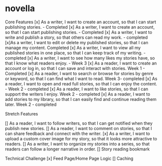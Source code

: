 # novella
Core Features
[x] As a writer, I want to create an account, so that I can start publishing stories. - Completed
[x] As a writer, I want to create an account, so that I can start publishing stories. - Completed
[x] As a writer, I want to write and publish a story, so that others can read my work. - completed
[x]As a writer, I want to edit or delete my published stories, so that I can manage my content. Completed
[x] As a writer, I want to view all my published stories in one place, so that I can keep track of my writing. - completed
[x] As a writer, I want to see how many likes my stories have, so that I know what readers enjoy. - Week 3
[x] As a reader, I want to create an account or log in, so that I can save and interact with stories. Week 1 - Completed
[x] As a reader, I want to search or browse for stories by genre or keyword, so that I can find what I want to read. Week 3- completed
[x] As a reader, I want to open and read full stories, so that I can enjoy the content. - Week 2 - completed
[x] As a reader, I want to like stories, so that I can support the writers I enjoy. Week 2 -  completed
[x] As a reader, I want to add stories to my library, so that I can easily find and continue reading them later. Week 2 - completed


Stretch Features

[] As a reader, I want to follow writers, so that I can get notified when they publish new stories.
[] As a reader, I want to comment on stories, so that I can share feedback and connect with the writer.
[x] As a writer, I want to upload a custom cover image for my story, so that it looks more attractive to readers.
[] As a writer, I want to organize my stories into a series, so that readers can follow a longer narrative in order.
[] Story reading bookmark

Technical Challenge
[x] Feed Page/Home Page Logic
[] Caching